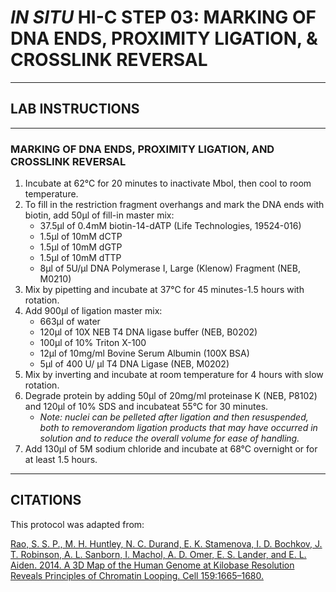 # *IN SITU* HI-C STEP 03: MARKING OF DNA ENDS, PROXIMITY LIGATION, & CROSSLINK REVERSAL
---
## LAB INSTRUCTIONS 
---
### MARKING OF DNA ENDS, PROXIMITY LIGATION, AND CROSSLINK REVERSAL 
1) Incubate at 62°C for 20 minutes to inactivate MboI, then cool to room temperature.
2) To fill in the restriction fragment overhangs and mark the DNA ends with biotin, add 50μl of fill-in master mix:
    * 37.5μl of 0.4mM biotin-14-dATP (Life Technologies, 19524-016)
    * 1.5μl of 10mM dCTP
    * 1.5μl of 10mM dGTP
    * 1.5μl of 10mM dTTP
    * 8μl of 5U/μl DNA Polymerase I, Large (Klenow) Fragment (NEB, M0210)
3) Mix by pipetting and incubate at 37°C for 45 minutes-1.5 hours with rotation.
4) Add 900μl of ligation master mix:
    * 663μl of water
    * 120μl of 10X NEB T4 DNA ligase buffer (NEB, B0202)
    * 100μl of 10% Triton X-100
    * 12μl of 10mg/ml Bovine Serum Albumin (100X BSA)
    * 5μl of 400 U/ μl T4 DNA Ligase (NEB, M0202)
5) Mix by inverting and incubate at room temperature for 4 hours with slow rotation.
6) Degrade protein by adding 50μl of 20mg/ml proteinase K (NEB, P8102) and 120μl of 10% SDS and incubateat 55°C for 30 minutes. 
    -  _Note:  nuclei can be pelleted after ligation and then resuspended, both to removerandom ligation products that may have occurred in solution and to reduce the overall volume for ease of handling._
7) Add 130μl of 5M sodium chloride and incubate at 68°C overnight or for at least 1.5 hours.
---
## CITATIONS

This protocol was adapted from:

[Rao, S. S. P., M. H. Huntley, N. C. Durand, E. K. Stamenova, I. D. Bochkov, J. T. Robinson, A. L. Sanborn, I. Machol, A. D. Omer, E. S. Lander, and E. L. Aiden. 2014. A 3D Map of the Human Genome at Kilobase Resolution Reveals Principles of Chromatin Looping. Cell 159:1665–1680.](https://www.sciencedirect.com/science/article/pii/S0092867414014974)